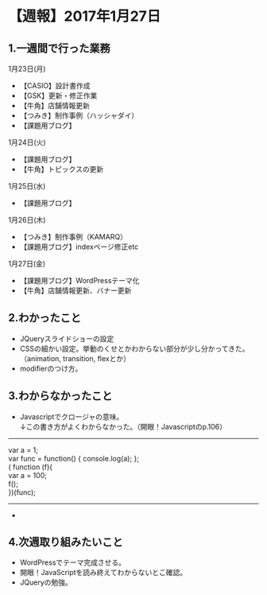# 【週報】2017年1月27日

## 1.一週間で行った業務

1月23日(月)
- 【CASIO】設計書作成
- 【GSK】更新・修正作業
- 【牛角】店舗情報更新
- 【つみき】制作事例（ハッシャダイ）
- 【課題用ブログ】

1月24日(火)
- 【課題用ブログ】
- 【牛角】トピックスの更新

1月25日(水)
- 【課題用ブログ】

1月26日(木)
- 【つみき】制作事例（KAMARQ）
- 【課題用ブログ】indexページ修正etc

1月27日(金)
- 【課題用ブログ】WordPressテーマ化
- 【牛角】店舗情報更新、バナー更新



## 2.わかったこと
- JQueryスライドショーの設定
- CSSの細かい設定。挙動のくせとかわからない部分が少し分かってきた。（animation, transition, flexとか）
- modifierのつけ方。


## 3.わからなかったこと
- Javascriptでクロージャの意味。  
↓この書き方がよくわからなかった。（開眼！Javascriptのp.106）
***
  var a = 1;  
  var func = function() { console.log(a); };  
  ( function (f){  
    var a = 100;  
    f();  
    })(func);  
***

-


## 4.次週取り組みたいこと
- WordPressでテーマ完成させる。
- 開眼！JavaScriptを読み終えてわからないとこ確認。
- JQueryの勉強。
